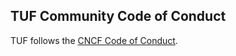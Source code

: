 ## TUF Community Code of Conduct

TUF follows the [CNCF Code of Conduct](https://github.com/cncf/foundation/blob/master/code-of-conduct.md).
